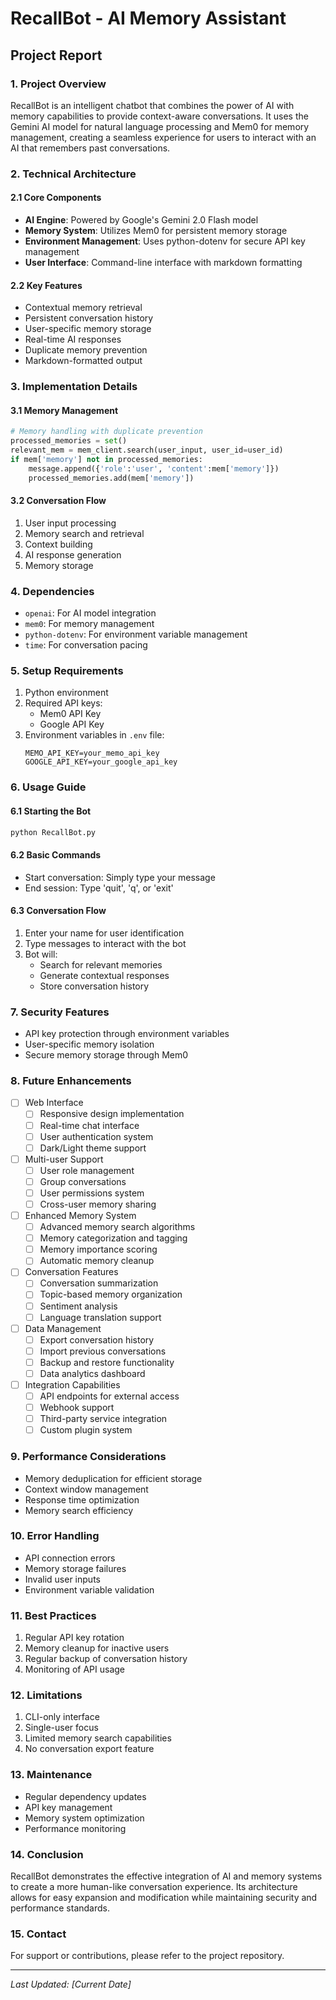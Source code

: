 # RecallBot - AI Memory Assistant
## Project Report

### 1. Project Overview
RecallBot is an intelligent chatbot that combines the power of AI with memory capabilities to provide context-aware conversations. It uses the Gemini AI model for natural language processing and Mem0 for memory management, creating a seamless experience for users to interact with an AI that remembers past conversations.

### 2. Technical Architecture

#### 2.1 Core Components
- **AI Engine**: Powered by Google's Gemini 2.0 Flash model
- **Memory System**: Utilizes Mem0 for persistent memory storage
- **Environment Management**: Uses python-dotenv for secure API key management
- **User Interface**: Command-line interface with markdown formatting

#### 2.2 Key Features
- Contextual memory retrieval
- Persistent conversation history
- User-specific memory storage
- Real-time AI responses
- Duplicate memory prevention
- Markdown-formatted output

### 3. Implementation Details

#### 3.1 Memory Management
```python
# Memory handling with duplicate prevention
processed_memories = set()
relevant_mem = mem_client.search(user_input, user_id=user_id)
if mem['memory'] not in processed_memories:
    message.append({'role':'user', 'content':mem['memory']})
    processed_memories.add(mem['memory'])
```

#### 3.2 Conversation Flow
1. User input processing
2. Memory search and retrieval
3. Context building
4. AI response generation
5. Memory storage

### 4. Dependencies
- `openai`: For AI model integration
- `mem0`: For memory management
- `python-dotenv`: For environment variable management
- `time`: For conversation pacing

### 5. Setup Requirements
1. Python environment
2. Required API keys:
   - Mem0 API Key
   - Google API Key
3. Environment variables in `.env` file:
   ```
   MEMO_API_KEY=your_memo_api_key
   GOOGLE_API_KEY=your_google_api_key
   ```

### 6. Usage Guide

#### 6.1 Starting the Bot
```bash
python RecallBot.py
```

#### 6.2 Basic Commands
- Start conversation: Simply type your message
- End session: Type 'quit', 'q', or 'exit'

#### 6.3 Conversation Flow
1. Enter your name for user identification
2. Type messages to interact with the bot
3. Bot will:
   - Search for relevant memories
   - Generate contextual responses
   - Store conversation history

### 7. Security Features
- API key protection through environment variables
- User-specific memory isolation
- Secure memory storage through Mem0

### 8. Future Enhancements
- [ ] Web Interface
  - [ ] Responsive design implementation
  - [ ] Real-time chat interface
  - [ ] User authentication system
  - [ ] Dark/Light theme support

- [ ] Multi-user Support
  - [ ] User role management
  - [ ] Group conversations
  - [ ] User permissions system
  - [ ] Cross-user memory sharing

- [ ] Enhanced Memory System
  - [ ] Advanced memory search algorithms
  - [ ] Memory categorization and tagging
  - [ ] Memory importance scoring
  - [ ] Automatic memory cleanup

- [ ] Conversation Features
  - [ ] Conversation summarization
  - [ ] Topic-based memory organization
  - [ ] Sentiment analysis
  - [ ] Language translation support

- [ ] Data Management
  - [ ] Export conversation history
  - [ ] Import previous conversations
  - [ ] Backup and restore functionality
  - [ ] Data analytics dashboard

- [ ] Integration Capabilities
  - [ ] API endpoints for external access
  - [ ] Webhook support
  - [ ] Third-party service integration
  - [ ] Custom plugin system

### 9. Performance Considerations
- Memory deduplication for efficient storage
- Context window management
- Response time optimization
- Memory search efficiency

### 10. Error Handling
- API connection errors
- Memory storage failures
- Invalid user inputs
- Environment variable validation

### 11. Best Practices
1. Regular API key rotation
2. Memory cleanup for inactive users
3. Regular backup of conversation history
4. Monitoring of API usage

### 12. Limitations
1. CLI-only interface
2. Single-user focus
3. Limited memory search capabilities
4. No conversation export feature

### 13. Maintenance
- Regular dependency updates
- API key management
- Memory system optimization
- Performance monitoring

### 14. Conclusion
RecallBot demonstrates the effective integration of AI and memory systems to create a more human-like conversation experience. Its architecture allows for easy expansion and modification while maintaining security and performance standards.

### 15. Contact
For support or contributions, please refer to the project repository.

---
*Last Updated: [Current Date]* 